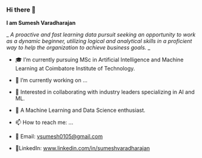 ### Hi there 👋

**I am Sumesh Varadharajan**

_ _A proactive and fast learning data pursuit seeking an opportunity to work as a dynamic beginner, utilizing logical and
analytical skills in a proficient way to help the organization to achieve business goals._ _

- 🎓 I’m currently pursuing MSc in Artificial Intelligence and Machine Learning at Coimbatore Institute of Technology.
- 🔭 I’m currently working on ...
- 👯 Interested in collaborating with industry leaders specializing in AI and ML.
- 🌱 A Machine Learning and Data Science enthusiast.

- 📫 How to reach me: ...
- 📧 Email: vsumesh0105@gmail.com
- 📘LinkedIn: www.linkedin.com/in/sumeshvaradharajan
<!--
**Sumesh0105/Sumesh0105** is a ✨ _special_ ✨ repository because its `README.md` (this file) appears on your GitHub profile.

Here are some ideas to get you started:

- 🔭 I’m currently working on ...
- 🌱 I’m currently learning ...
- 👯 I’m looking to collaborate on ...
- 🤔 I’m looking for help with ...
- 💬 Ask me about ...
- 📫 How to reach me: ...
- 😄 Pronouns: ...
- ⚡ Fun fact: ...
-->
